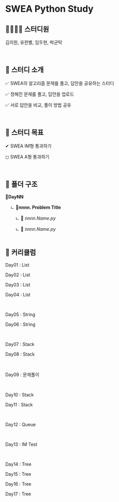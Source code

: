 # SWEA Python Study
## 👨‍👨‍👧‍👦 스터디원

김지원, 유한별, 임두현, 박균탁

<br>

## 💌 스터디 소개

✅ SWEA의 알고리즘 문제를 풀고, 답안을 공유하는 스터디

✅ 정해진 문제를 풀고, 답안을 업로드

✅ 서로 답안을 비교, 풀이 방법 공유

<br>

## 🚩 스터디 목표

✔ SWEA IM형 통과하기

◻ SWEA A형 통과하기

<br>

## 📂 폴더 구조
📂**DayNN**</br>

&nbsp;&nbsp;&nbsp;&nbsp;ㄴ 📂**nnnn. Problem Title**

&nbsp;&nbsp;&nbsp;&nbsp;&nbsp;&nbsp;&nbsp;&nbsp;ㄴ 📄 *nnnn.Name.py*</br>

&nbsp;&nbsp;&nbsp;&nbsp;&nbsp;&nbsp;&nbsp;&nbsp;ㄴ 📄 *nnnn.Name.py*</br>
<br>

## 📌 커리큘럼
Day01 : List </br>

Day02 : List </br>

Day03 : List </br>

Day04 : List </br>

<br>

Day05 : String </br>

Day06 : String </br>

<br>

Day07 : Stack </br>

Day08 : Stack </br>

<br>

Day09 : 문제풀이</br>

<br>

Day10 : Stack 

Day11 : Stack 

<br>

Day12 : Queue

<br>

Day13 : IM Test

<br>

Day14 : Tree

Day15 : Tree

Day16 : Tree

Day17 : Tree
